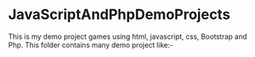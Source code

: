 # JavaScriptAndPhpDemoProjects
This is my demo project games using html, javascript, css, Bootstrap and Php. This folder contains many demo project like:-
